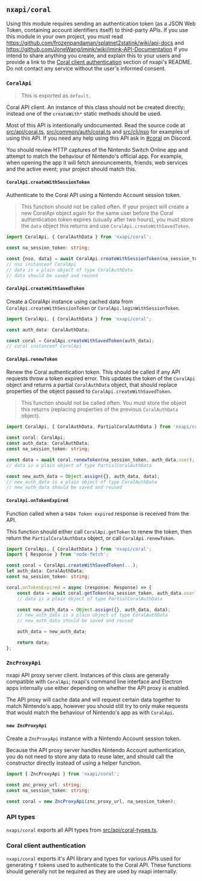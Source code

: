 `nxapi/coral`
---

Using this module requires sending an authentication token (as a JSON Web Token, containing account identifiers itself) to third-party APIs. If you use this module in your own project, you must read https://github.com/frozenpandaman/splatnet2statink/wiki/api-docs and https://github.com/JoneWang/imink/wiki/imink-API-Documentation if you intend to share anything you create, and explain this to your users and provide a link to the [Coral client authentication](../../README.md#coral-client-authentication) section of nxapi's README. Do not contact any service without the user's informed consent.

### `CoralApi`

> This is exported as `default`.

Coral API client. An instance of this class should not be created directly; instead one of the `createWith*` static methods should be used.

Most of this API is intentionally undocumented. Read the source code at [src/api/coral.ts](../../src/api/coral.ts), [src/common/auth/coral.ts](../../src/common/auth/coral.ts) and [src/cli/nso](../../src/cli/nso) for examples of using this API. If you need any help using this API ask in [#coral](https://discordapp.com/channels/998657768594608138/998662583433318440) on Discord.

You should review HTTP captures of the Nintendo Switch Online app and attempt to match the behaviour of Nintendo's official app. For example, when opening the app it will fetch announcements, friends, web services and the active event; your project should match this.

#### `CoralApi.createWithSessionToken`

Authenticate to the Coral API using a Nintendo Account session token.

> This function should not be called often. If your project will create a new CoralApi object again for the same user before the Coral authentication token expires (usually after two hours), you must store the `data` object this returns and use `CoralApi.createWithSavedToken`.

```ts
import CoralApi, { CoralAuthData } from 'nxapi/coral';

const na_session_token: string;

const {nso, data} = await CoralApi.createWithSessionToken(na_session_token);
// nso instanceof CoralApi
// data is a plain object of type CoralAuthData
// data should be saved and reused
```

#### `CoralApi.createWithSavedToken`

Create a CoralApi instance using cached data from `CoralApi.createWithSessionToken` or `CoralApi.loginWithSessionToken`.

```ts
import CoralApi, { CoralAuthData } from 'nxapi/coral';

const auth_data: CoralAuthData;

const coral = CoralApi.createWithSavedToken(auth_data);
// coral instanceof CoralApi
```

#### `CoralApi.renewToken`

Renew the Coral authentication token. This should be called if any API requests throw a token expired error. This updates the token of the `CoralApi` object and returns a partial `CoralAuthData` object, that should replace properties of the object passed to `CoralApi.createWithSavedToken`.

> This function should not be called often. You must store the object this returns (replacing properties of the previous `CoralAuthData` object).

```ts
import CoralApi, { CoralAuthData, PartialCoralAuthData } from 'nxapi/coral';

const coral: CoralApi;
const auth_data: CoralAuthData;
const na_session_token: string;

const data = await coral.renewToken(na_session_token, auth_data.user);
// data is a plain object of type PartialCoralAuthData

const new_auth_data = Object.assign({}, auth_data, data);
// new_auth_data is a plain object of type CoralAuthData
// new_auth_data should be saved and reused
```

#### `CoralApi.onTokenExpired`

Function called when a `9404 Token expired` response is received from the API.

This function should either call `CoralApi.getToken` to renew the token, then return the `PartialCoralAuthData` object, or call `CoralApi.renewToken`.

```ts
import CoralApi, { CoralAuthData } from 'nxapi/coral';
import { Response } from 'node-fetch';

const coral = CoralApi.createWithSavedToken(...);
let auth_data: CoralAuthData;
const na_session_token: string;

coral.onTokenExpired = async (response: Response) => {
    const data = await coral.getToken(na_session_token, auth_data.user);
    // data is a plain object of type PartialCoralAuthData

    const new_auth_data = Object.assign({}, auth_data, data);
    // new_auth_data is a plain object of type CoralAuthData
    // new_auth_data should be saved and reused

    auth_data = new_auth_data;

    return data;
};
```

### `ZncProxyApi`

nxapi API proxy server client. Instances of this class are generally compatible with `CoralApi`; nxapi's command line interface and Electron apps internally use either depending on whether the API proxy is enabled.

The API proxy will cache data and will request certain data together to match Nintendo's app, however you should still try to only make requests that would match the behaviour of Nintendo's app as with `CoralApi`.

#### `new ZncProxyApi`

Create a `ZncProxyApi` instance with a Nintendo Account session token.

Because the API proxy server handles Nintendo Account authentication, you do not need to store any data to reuse later, and should call the constructor directly instead of using a helper function.

```ts
import { ZncProxyApi } from 'nxapi/coral';

const znc_proxy_url: string;
const na_session_token: string;

const coral = new ZncProxyApi(znc_proxy_url, na_session_token);
```

### API types

`nxapi/coral` exports all API types from [src/api/coral-types.ts](../../src/api/coral-types.ts).

### Coral client authentication

`nxapi/coral` exports it's API library and types for various APIs used for generating `f` tokens used to authenticate to the Coral API. These functions should generally not be required as they are used by nxapi internally.
